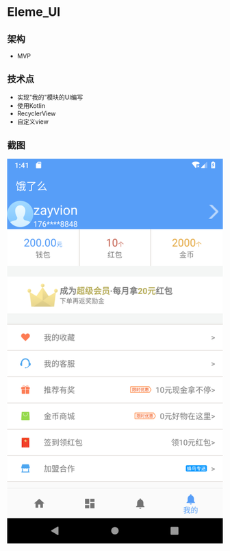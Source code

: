 # Eleme_UI

## 架构
- MVP

##  技术点
- 实现"我的"模块的UI编写
- 使用Kotlin
- RecyclerView
- 自定义view

## 截图
![image](https://github.com/zayvion/eleme-UI/raw/master/app/img/img1.png)
